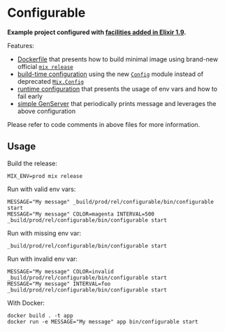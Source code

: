 # Configurable

**Example project configured with [facilities added in Elixir 1.9](http://blog.plataformatec.com.br/2019/04/whats-new-in-elixir-apr-19/).**

Features:

- [Dockerfile](https://github.com/surgeventures/configurable/blob/master/Dockerfile) that presents how to build minimal image using brand-new official [`mix release`](https://hexdocs.pm/mix/master/Mix.Tasks.Release.html)
- [build-time configuration](https://github.com/surgeventures/configurable/blob/master/config/config.exs) using the new [`Config`](https://hexdocs.pm/elixir/master/Config.html) module instead of deprecated [`Mix.Config`](https://hexdocs.pm/mix/Mix.Config.html)
- [runtime configuration](https://github.com/surgeventures/configurable/blob/master/config/releases.exs) that presents the usage of env vars and how to fail early
- [simple GenServer](https://github.com/surgeventures/configurable/blob/master/lib/configurable/printer.ex) that periodically prints message and leverages the above configuration

Please refer to code comments in above files for more information.

## Usage

Build the release:

```
MIX_ENV=prod mix release
```

Run with valid env vars:

```
MESSAGE="My message" _build/prod/rel/configurable/bin/configurable start
MESSAGE="My message" COLOR=magenta INTERVAL=500 _build/prod/rel/configurable/bin/configurable start
```

Run with missing env var:

```
_build/prod/rel/configurable/bin/configurable start
```

Run with invalid env var:

```
MESSAGE="My message" COLOR=invalid _build/prod/rel/configurable/bin/configurable start
MESSAGE="My message" INTERVAL=foo _build/prod/rel/configurable/bin/configurable start
```

With Docker:

```
docker build . -t app
docker run -e MESSAGE="My message" app bin/configurable start
```

